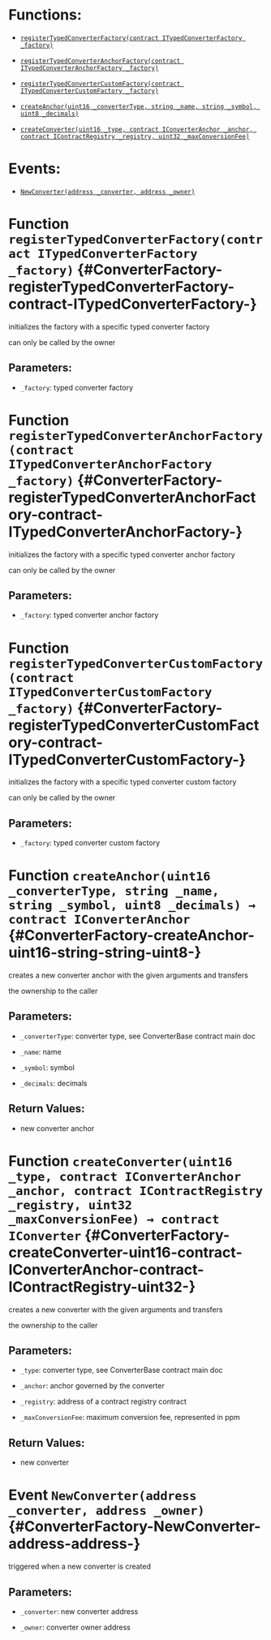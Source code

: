 # Functions:

- [`registerTypedConverterFactory(contract ITypedConverterFactory _factory)`](#ConverterFactory-registerTypedConverterFactory-contract-ITypedConverterFactory-)

- [`registerTypedConverterAnchorFactory(contract ITypedConverterAnchorFactory _factory)`](#ConverterFactory-registerTypedConverterAnchorFactory-contract-ITypedConverterAnchorFactory-)

- [`registerTypedConverterCustomFactory(contract ITypedConverterCustomFactory _factory)`](#ConverterFactory-registerTypedConverterCustomFactory-contract-ITypedConverterCustomFactory-)

- [`createAnchor(uint16 _converterType, string _name, string _symbol, uint8 _decimals)`](#ConverterFactory-createAnchor-uint16-string-string-uint8-)

- [`createConverter(uint16 _type, contract IConverterAnchor _anchor, contract IContractRegistry _registry, uint32 _maxConversionFee)`](#ConverterFactory-createConverter-uint16-contract-IConverterAnchor-contract-IContractRegistry-uint32-)

# Events:

- [`NewConverter(address _converter, address _owner)`](#ConverterFactory-NewConverter-address-address-)

# Function `registerTypedConverterFactory(contract ITypedConverterFactory _factory)` {#ConverterFactory-registerTypedConverterFactory-contract-ITypedConverterFactory-}

initializes the factory with a specific typed converter factory

can only be called by the owner

## Parameters:

- `_factory`: typed converter factory

# Function `registerTypedConverterAnchorFactory(contract ITypedConverterAnchorFactory _factory)` {#ConverterFactory-registerTypedConverterAnchorFactory-contract-ITypedConverterAnchorFactory-}

initializes the factory with a specific typed converter anchor factory

can only be called by the owner

## Parameters:

- `_factory`: typed converter anchor factory

# Function `registerTypedConverterCustomFactory(contract ITypedConverterCustomFactory _factory)` {#ConverterFactory-registerTypedConverterCustomFactory-contract-ITypedConverterCustomFactory-}

initializes the factory with a specific typed converter custom factory

can only be called by the owner

## Parameters:

- `_factory`: typed converter custom factory

# Function `createAnchor(uint16 _converterType, string _name, string _symbol, uint8 _decimals) → contract IConverterAnchor` {#ConverterFactory-createAnchor-uint16-string-string-uint8-}

creates a new converter anchor with the given arguments and transfers

the ownership to the caller

## Parameters:

- `_converterType`:   converter type, see ConverterBase contract main doc

- `_name`:            name

- `_symbol`:          symbol

- `_decimals`:        decimals

## Return Values:

- new converter anchor

# Function `createConverter(uint16 _type, contract IConverterAnchor _anchor, contract IContractRegistry _registry, uint32 _maxConversionFee) → contract IConverter` {#ConverterFactory-createConverter-uint16-contract-IConverterAnchor-contract-IContractRegistry-uint32-}

creates a new converter with the given arguments and transfers

the ownership to the caller

## Parameters:

- `_type`:              converter type, see ConverterBase contract main doc

- `_anchor`:            anchor governed by the converter

- `_registry`:          address of a contract registry contract

- `_maxConversionFee`:  maximum conversion fee, represented in ppm

## Return Values:

- new converter

# Event `NewConverter(address _converter, address _owner)` {#ConverterFactory-NewConverter-address-address-}

triggered when a new converter is created

## Parameters:

- `_converter`:   new converter address

- `_owner`:       converter owner address
